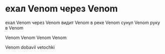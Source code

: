 ﻿# ехал Venom через Venom
ехал Venom через Venom
видит Venom в реке Venom
сунул Venom руку в Venom

Venom Venom Venom Venom


Venom dobavil vetochki
